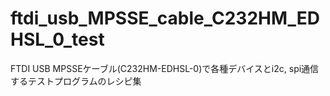 # ftdi_usb_MPSSE_cable_C232HM_EDHSL_0_test
FTDI  USB MPSSEケーブル(C232HM-EDHSL-0)で各種デバイスとi2c, spi通信するテストプログラムのレシピ集
